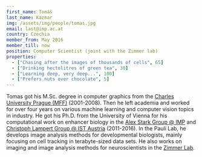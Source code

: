 ```yaml
---
first_name: Tomáš
last_name: Kazmar
img: /assets/img/people/tomas.jpg
email: last@imp.ac.at
country: Czechia
member_from: May 2016
member_till: now
position: Computer Scientist (joint with the Zimmer lab)
properties:
  - ["Chasing after the images of thousands of cells", 65]
  - ["Drinking hectolitres of green tea", 30]
  - ["Learning deep, very deep...", 100]
  - ["Prefers nuts over chocolate", 5]
---
```

Tomas got his M.Sc. degree in computer graphics from the
[Charles University Prague (MFF)](https://www.mff.cuni.cz/to.en/) (2001-2008). 
Then he left academia and worked for over four years on various machine learning and computer vision topics in industry. 
He got his Ph.D. from the University of Vienna for his computational work on
enhancer biology in the [Alex Stark Group @ IMP](http://starklab.org/) and
[Christoph Lampert Group @ IST Austria](http://pub.ist.ac.at/~chl/) (2011-2016).
In the Pauli Lab, he develops image analysis methods for developmental
biologists, mainly focusing on cell tracking in terabyte-sized
data sets.
He also works on imaging and image analysis methods for neuroscientists in
the [Zimmer Lab](https://www.imp.ac.at/groups/manuel-zimmer/).

